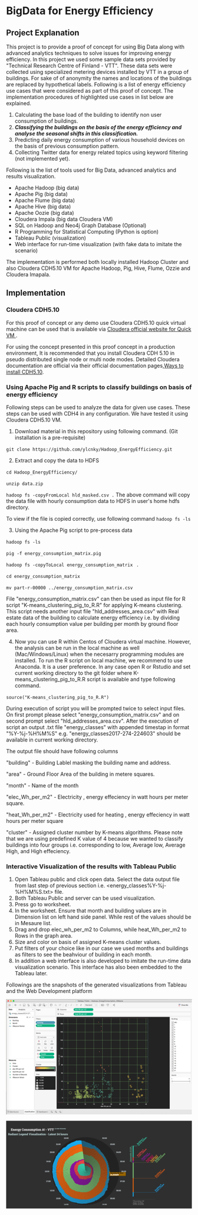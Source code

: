 # BigData for Energy Efficiency

## Project Explanation

This project is to provide a proof of concept for using Big Data along with advanced analytics techniques to solve issues for improving energy efficiency. In this project we used some sample data sets provided by "Technical Research Centre of Finland - VTT". These data sets were collected using specialized metering devices installed by VTT in a group of buildings. For sake of of anonymity the names and locations of the buildings are replaced by hypothetical labels. Following is a list of energy efficiency use cases that were considered as part of this proof of concept. The implementation procedures of highlighted use cases in list below are explained.

1. Calculating the base load of the building to identify non user consumption of buildings.
2. **_Classifying the buildings on the basis of the energy efficiency and analyse the seasonal shifts in this classification._**
3. Predicting daily energy consumption of various household devices on the basis of previous consumption pattern.
4. Collecting Twitter data for energy related topics using keyword filtering (not implemented yet).
</font>
Following is the list of tools used for Big Data, advanced analytics and results visualization.

* Apache Hadoop (big data)
* Apache Pig (big data)
* Apache Flume (big data)
* Apache Hive (big data)
* Apache Oozie (big data)
* Cloudera Impala (big data Cloudera VM)
* SQL on Hadoop and Neo4j Graph Database (Optional)
* R Programming for Statistical Computing (Python is option)
* Tableau Public (visualization)
* Web interface for run-time visualization (with fake data to imitate the scenario)

The implementation is performed both locally installed Hadoop Cluster and also Cloudera CDH5.10 VM for Apache Hadoop, Pig, Hive, Flume, Ozzie and Cloudera Imapala.

## Implementation
### Cloudera CDH5.10
For this proof of concept or any demo use Cloudera CDH5.10 quick virtual machine can be used that is available via [Cloudera official website for Quick VM ](https://www.cloudera.com/downloads/quickstart_vms/5-10.html).

For using the concept presented in this proof concept in a production environment, It is recommended that you install Cloudera CDH 5.10 in pseudo distributed single node or multi node modes. Detailed Cloudera documentation are official via their official documentation pages,[Ways to install CDH5.10](http://www.cloudera.com/content/cloudera-content/cloudera-docs/CDH4/4.2.0/CDH4-Installation-Guide/cdh4ig_topic_4_2.html).


### Using Apache Pig and R scripts to classify buildings on basis of energy efficiency

Following steps can be used to analyze the data for given use cases. These steps can be used with CDH4 in any configuration. We have tested it using Cloudera CDH5.10 VM.

1. Download material in this repository using following command. (Git installation is a pre-requisite)

`git clone https://github.com/ylcnky/Hadoop_EnergyEfficiency.git`

2. Extract and copy the data to HDFS

`cd Hadoop_EnergyEfficiency/`

`unzip data.zip`

`hadoop fs -copyFromLocal hld_masked.csv .`
The above command will copy the data file with hourly consumption data to HDFS in user's home hdfs directory.

To view if the file is copied correctly, use following command
`hadoop fs -ls`

3. Using the Apache Pig script to pre-process data

  `hadoop fs -ls`

  `pig -f energy_consumption_matrix.pig`

  `hadoop fs -copyToLocal energy_consumption_matrix ` .

  `cd energy_consumption_matrix`

  `mv part-r-00000 ../energy_consumption_matrix.csv`

  File "energy_consumption_matrix.csv" can then be used as input file for R script "K-means_clustering_pig_to_R.R" for applying K-means clustering. This script needs another input file "hld_addresses_area.csv" with Real estate data of the building to calculate energy efficiency i.e. by dividing each hourly consumption value per building per month by ground floor area.

4. Now you can use R within Centos of Cloudera virtual machine. However, the analysis can be run in the local machine as well (Mac/Windows/Linux) when the necesarry programming modules are installed. To run the R script on local machine, we recommend to use Anaconda. It is a user preference. In any case open R or Rstudio and set current working directory to the git folder where K-means_clustering_pig_to_R.R script is available and type following command.

 `source("K-means_clustering_pig_to_R.R")`

During execution of script you will be prompted twice to select input files. On first prompt please select "energy_consumption_matrix.csv" and on second prompt select "hld_addresses_area.csv". After the execution of script an output .txt file "energy_classes" with appended timestap in format "%Y-%j-%H%M%S" e.g. "energy_classes2017-274-224603" should be available in current working directory.

The output file should have following columns

"building" - Building Lablel masking the building name and address.

"area" - Ground Floor Area of the building in metere squares.

"month"  - Name of the month

"elec_Wh_per_m2" - Electricity , energy effeciency in watt hours per meter square.

"heat_Wh_per_m2" - Electricity used for heating , energy effeciency in watt hours per meter square

"cluster"  - Assigned cluster number by K-means algorithms. Please note that we are using predefined K value of 4 because we wanted to classify buildings into four groups i.e. corresponding to low, Average low, Average High, and High effeciency.

### Interactive Visualization of the results with Tableau Public

1. Open Tableau public and click open data. Select the data output file from last step of previous section i.e. <energy_classes%Y-%j-%H%M%S.txt> file.
2. Both Tableau Public and server can be used visualization.
3. Press go to worksheet.
4. In the worksheet. Ensure that month and building values are in Dimension list on left hand side panel. While rest of the values should be in Mesaure list.
5. Drag and drop elec_wh_per_m2 to Columns, while heat_Wh_per_m2 to Rows in the graph area.
6. Size and color on basis of assigned K-means cluster values.
7. Put filters of your choice like in our case we used months and buildings as filters to see the beahviour of building in each month.
8. In addition a web interface is also developed to imitate the run-time data visualization scenario. This interface has also been embedded to the Tableau later.

Followings are the snapshots of the generated visualizations from Tableau and the Web Development platform

![alt tag](https://github.com/ylcnky/Hadoop_EnergyEfficiency/blob/master/img/Tableau1.png)

![alt tag](https://github.com/ylcnky/Hadoop_EnergyEfficiency/blob/master/img/Web_Interface.png)
